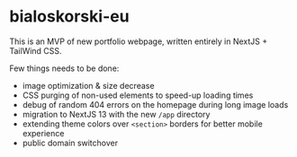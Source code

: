 # bialoskorski-eu

This is an MVP of new portfolio webpage, written entirely in NextJS + TailWind CSS.

Few things needs to be done:
* image optimization & size decrease
* CSS purging of non-used elements to speed-up loading times
* debug of random 404 errors on the homepage during long image loads
* migration to NextJS 13 with the new `/app` directory
* extending theme colors over `<section>` borders for better mobile experience
* public domain switchover